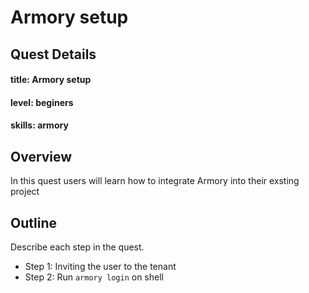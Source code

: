 # Armory setup

## Quest Details 
#### title: Armory setup
#### level: beginers
#### skills: armory


## Overview 
In this quest users will learn how to integrate Armory into their exsting project


## Outline
Describe each step in the quest. 
- Step 1: Inviting the user to the tenant
- Step 2: Run `armory login` on shell
